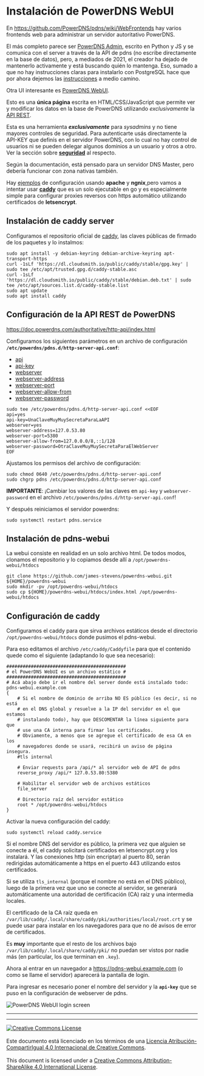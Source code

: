 # Instalación de PowerDNS WebUI

En https://github.com/PowerDNS/pdns/wiki/WebFrontends hay varios frontends web
para administrar un servidor autoritativo PowerDNS.

El más completo parece ser [PowerDNS
Admin](https://github.com/ngoduykhanh/PowerDNS-Admin), escrito en Python y JS y
se comunica con el server a través de la API de pdns (no escribe directamente en
la base de datos), pero, a mediados de 2021, el creador ha dejado de 
mantenerlo activamente y está buscando quién lo mantenga.
Eso, sumado a que no hay instrucciones claras para instalarlo con PostgreSQL
hace que por ahora dejemos las [instrucciones](pdns_admin-instalacion.md) a
medio camino.


Otra UI interesante es [PowerDNS 
WebUI](https://github.com/james-stevens/powerdns-webui).

Esto es una **única página** escrita en HTML/CSS/JavaScript que permite ver y
modificar los datos en la base de PowerDNS utilizando _exclusivamente_ la [API
REST](https://doc.powerdns.com/authoritative/http-api/index.html).

Esta es una herramienta **_exclusivamente_** para _sysadmins_ y no tiene
mayores controles de seguridad. Para autenticarte usás directamente la API-KEY
que definís en el servidor PowerDNS, con lo cual no hay control de usuarios
ni se pueden delegar algunos dominios a un usuario y otros a otro. Ver la
sección sobre 
**[seguridad](https://github.com/james-stevens/powerdns-webui#security)** al 
respecto.

Según la documentación, está pensado para un servidor DNS Master, pero debería
funcionar con zona nativas también.

Hay 
[ejemplos](https://github.com/james-stevens/powerdns-webui/tree/master/example) 
de configuración usando **apache** y **ngnix**,pero vamos a intentar usar
**[caddy](https://caddyserver.com/)** que es un solo ejecutable en go y es
especialmente simple para configurar proxies reversos con https automático 
utilizando certificados de **letsencrypt**.

## Instalación de caddy server

Configuramos el repositorio oficial de
[caddy](https://caddyserver.com/docs/install#debian-ubuntu-raspbian), las
claves públicas de firmado de los paquetes y lo instalmos:
```
sudo apt install -y debian-keyring debian-archive-keyring apt-transport-https
curl -1sLf 'https://dl.cloudsmith.io/public/caddy/stable/gpg.key' | sudo tee /etc/apt/trusted.gpg.d/caddy-stable.asc
curl -1sLf 'https://dl.cloudsmith.io/public/caddy/stable/debian.deb.txt' | sudo tee /etc/apt/sources.list.d/caddy-stable.list
sudo apt update
sudo apt install caddy
```

## Configuración de la API REST de PowerDNS

https://doc.powerdns.com/authoritative/http-api/index.html

Configuramos los siguientes parámetros en un archivo de configuración
**`/etc/powerdns/pdns.d/http-server-api.conf`**:
* [api](https://doc.powerdns.com/authoritative/settings.html#setting-api)
* [api-key](https://doc.powerdns.com/authoritative/settings.html#setting-api-key)
* [webserver](https://doc.powerdns.com/authoritative/settings.html#webserver)
* [webserver-address](https://doc.powerdns.com/authoritative/settings.html#webserver-address)
* [webserver-port](https://doc.powerdns.com/authoritative/settings.html#webserver-port)
* [webserver-allow-from](https://doc.powerdns.com/authoritative/settings.html#webserver-allow-from)
* [webserver-password](https://doc.powerdns.com/authoritative/settings.html#webserver-password)

```
sudo tee /etc/powerdns/pdns.d/http-server-api.conf <<EOF
api=yes
api-key=UnaClaveMuyMuySecretaParaLaAPI
webserver=yes
webserver-address=127.0.53.80
webserver-port=5380
webserver-allow-from=127.0.0.0/8,::1/128
webserver-password=OtraClaveMuyMuySecretaParaElWebServer
EOF
```

Ajustamos los permisos del archivo de configuración:

```
sudo chmod 0640 /etc/powerdns/pdns.d/http-server-api.conf
sudo chgrp pdns /etc/powerdns/pdns.d/http-server-api.conf
```

**IMPORTANTE**: ¡Cambiar los valores de las claves en `api-key` y 
`webserver-password` en el archivo `/etc/powerdns/pdns.d/http-server-api.conf`!

Y después reiniciamos el servidor powerdns:
```
sudo systemctl restart pdns.service
```

## Instalación de pdns-webui

La webui consiste en realidad en un solo archivo html. De todos modos, clonamos 
el repositorio y lo copiamos desde allí a `/opt/powerdns-webui/htdocs`

```
git clone https://github.com/james-stevens/powerdns-webui.git ${HOME}/powerdns-webui
sudo mkdir -pv /opt/powerdns-webui/htdocs
sudo cp ${HOME}/powerdns-webui/htdocs/index.html /opt/powerdns-webui/htdocs
```

## Configuración de caddy

Configuramos el caddy para que sirva archivos estáticos desde el directorio
`/opt/powerdns-webui/htdocs` donde pusimos el pdns-webui.

Para eso editamos el archivo `/etc/caddy/Caddyfile` para que el contenido quede
como el siguiente (adaptando lo que sea necesario):

```
############################################
# el PowerDNS WebUI es un archivo estático #
############################################
# Acá abajo debe ir el nombre del server donde está instalado todo:
pdns-webui.example.com
{
	# Si el nombre de dominio de arriba NO ES público (es decir, si no está
	# en el DNS global y resuelve a la IP del servidor en el que estamos
	# instalando todo), hay que DESCOMENTAR la línea siguiente para que
	# use una CA interna para firmar los certificados.
	# Obviamente, a menos que se agregue el certificado de esa CA en los
	# navegadores donde se usará, recibirá un aviso de página insegura.
	#tls internal

	# Enviar requests para /api/* al servidor web de API de pdns
	reverse_proxy /api/* 127.0.53.80:5380

	# Habilitar el servidor web de archivos estáticos
	file_server

	# Directorio raíz del servidor estático
	root * /opt/powerdns-webui/htdocs
}
```
Activar la nueva configuración del caddy:
```
sudo systemctl reload caddy.service
```

Si el nombre DNS del servidor es público, la primera vez que alguien se conecte
a él, el caddy solicitará certificados en letsencrypt.org y los instalará. Y
las conexiones http (sin encriptar) al puerto 80, serán redirigidas 
automáticamente a https en el puerto 443 utilizando estos certificados.

Si se utiliza `tls_internal` (porque el nombre no está en el DNS público), luego
de la primera vez que uno se conecte al servidor, se generará automáticamente
una autoridad de certificación (CA) raíz y una intermedia locales.

El certificado de la CA raíz queda en 
`/var/lib/caddy/.local/share/caddy/pki/authorities/local/root.crt` y se puede
usar para instalar en los navegadores para que no dé avisos de error de 
certificados.

Es **muy** importante que el resto de los archivos bajo 
`/var/lib/caddy/.local/share/caddy/pki/` no puedan ser vistos por nadie más
(en particular, los que terminan en `.key`).

Ahora al entrar en un navegador a https://pdns-webui.example.com (o como se
llame el servidor) aparecerá la pantalla de login.

Para ingresar es necesario poner el nombre del servidor y la **`api-key`** que
se puso en la configuración de webserver de pdns.

![PowerDNS WebUI login screen](img/20211124-195253-01.png "PowerDNS WebUI login 
screen")

___
<!-- LICENSE -->
___
<a rel="licencia" href="http://creativecommons.org/licenses/by-sa/4.0/deed.es">
<img alt="Creative Commons License" style="border-width:0"
src="https://i.creativecommons.org/l/by-sa/4.0/88x31.png" /></a>
<br /><br />
Este documento está licenciado en los términos de una <a rel="licencia"
href="http://creativecommons.org/licenses/by-sa/4.0/deed.es">
Licencia Atribución-CompartirIgual 4.0 Internacional de Creative Commons</a>.
<br /><br />
This document is licensed under a <a rel="license" 
href="http://creativecommons.org/licenses/by-sa/4.0/deed.en">
Creative Commons Attribution-ShareAlike 4.0 International License</a>.
<!-- END --> 
